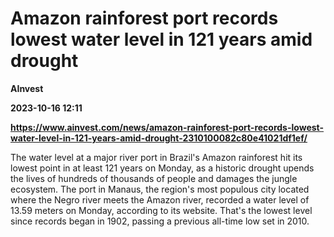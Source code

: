 # Amazon rainforest port records lowest water level in 121 years amid drought
**AInvest**

**2023-10-16 12:11**

**https://www.ainvest.com/news/amazon-rainforest-port-records-lowest-water-level-in-121-years-amid-drought-2310100082c80e41021df1ef/**

The water level at a major river port in Brazil's Amazon rainforest hit its lowest point in at least 121 years on Monday, as a historic drought upends the lives of hundreds of thousands of people and damages the jungle ecosystem. The port in Manaus, the region's most populous city located where the Negro river meets the Amazon river, recorded a water level of 13.59 meters on Monday, according to its website. That's the lowest level since records began in 1902, passing a previous all-time low set in 2010.